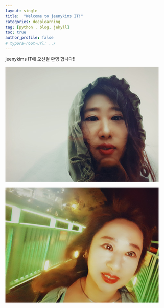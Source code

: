 ```yaml
---
layout: single
title:  "Welcome to jeenykims IT!"
categories: deeplearning
tag: [python . blog, jekyll]
toc: true
author_profile: false
# typora-root-url: ../
---
```


jeenykims IT에 오신걸 환영 합니다!!

![hat](../images/2024-2-15-first/hat.jpg "나")

![11](../images/2024-2-15-first/11.jpg "나1")
